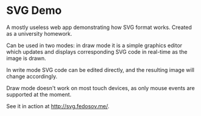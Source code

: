 SVG Demo
========

A mostly useless web app demonstrating how SVG format works. Created as a university homework.

Can be used in two modes: in draw mode it is a simple graphics editor which updates and displays corresponding SVG code in real-time as the image is drawn.

In write mode SVG code can be edited directly, and the resulting image will change accordingly.

Draw mode doesn't work on most touch devices, as only mouse events are supported at the moment.

See it in action at http://svg.fedosov.me/.
